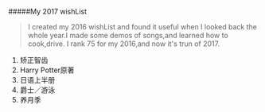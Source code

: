 #####My 2017 wishList
>I created my 2016 wishList and found it useful when I looked back the whole year.I made some demos of songs,and learned how to cook,drive.
I rank 75 for my 2016,and now it's trun of 2017.

1. 矫正智齿
2. Harry Potter原著
3. 日语上半册
4. 爵士／游泳
5. 养月季

